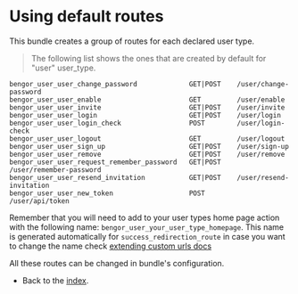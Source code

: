 # Using default routes

This bundle creates a group of routes for each declared user type.
> The following list shows the ones that are created by default for "user" user_type.

```
bengor_user_user_change_password             GET|POST    /user/change-password
bengor_user_user_enable                      GET         /user/enable
bengor_user_user_invite                      GET|POST    /user/invite
bengor_user_user_login                       GET|POST    /user/login
bengor_user_user_login_check                 POST        /user/login-check
bengor_user_user_logout                      GET         /user/logout
bengor_user_user_sign_up                     GET|POST    /user/sign-up
bengor_user_user_remove                      GET|POST    /user/remove
bengor_user_user_request_remember_password   GET|POST    /user/remember-password
bengor_user_user_resend_invitation           GET|POST    /user/resend-invitation
bengor_user_user_new_token                   POST        /user/api/token

```

Remember that you will need to add to your user types home page action with the following name:
`bengor_user_your_user_type_homepage`. This name is generated automatically for `success_redirection_route` in case
you want to change the name check [extending custom urls docs](extending_customize_urls.md)

All these routes can be changed in bundle's configuration.

- Back to the [index](index.md).
